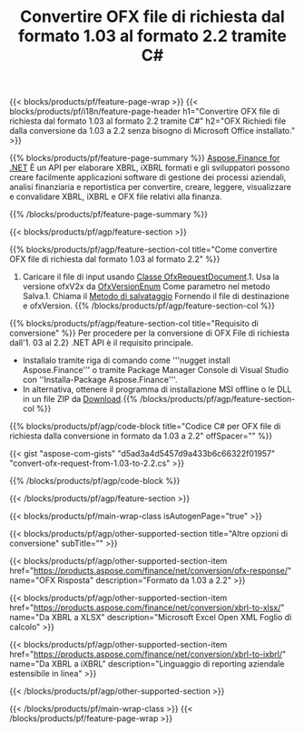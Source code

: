 ﻿---
title: Convertire OFX file di richiesta dal formato 1.03 al formato 2.2 tramite C#
description: Codice di esempio per OFX file di richiesta da 1.03 a 2.2 C# conversione. Utilizza il codice di esempio API per la conversione di richiesta in batch OFX all'interno di applicazioni basate su .NET. 
url: /it/net/conversion/ofx-request/
family: finance
platformtag: net
feature: conversion
informat: OFX Request 1.03
outformat: OFX Request 2.2
otherformats: OFX Response
---
{{< blocks/products/pf/feature-page-wrap >}}
{{< blocks/products/pf/i18n/feature-page-header h1="Convertire OFX file di richiesta dal formato 1.03 al formato 2.2 tramite C#" h2="OFX Richiedi file dalla conversione da 1.03 a 2.2 senza bisogno di Microsoft Office installato." >}}

{{% blocks/products/pf/feature-page-summary %}}
[Aspose.Finance for .NET](https://products.aspose.com/finance/net/) È un API per elaborare XBRL, iXBRL formati e gli sviluppatori possono creare facilmente applicazioni software di gestione dei processi aziendali, analisi finanziaria e reportistica per convertire, creare, leggere, visualizzare e convalidare XBRL, iXBRL e OFX file relativi alla finanza. 

{{% /blocks/products/pf/feature-page-summary %}}

{{< blocks/products/pf/agp/feature-section >}}

{{% blocks/products/pf/agp/feature-section-col title="Come convertire OFX file di richiesta dal formato 1.03 al formato 2.2" %}}
1. Caricare il file di input usando [Classe OfxRequestDocument](https://apireference.aspose.com/finance/net/aspose.finance.ofx/ofxrequestdocument).1. Usa la versione ofxV2x da [OfxVersionEnum](https://apireference.aspose.com/finance/net/aspose.finance.ofx/ofxversionenum) Come parametro nel metodo Salva.1. Chiama il [Metodo di salvataggio](https://apireference.aspose.com/finance/net/aspose.finance.ofx/ofxrequestdocument/methods/save) Fornendo il file di destinazione e ofxVersion.
{{% /blocks/products/pf/agp/feature-section-col %}}

{{% blocks/products/pf/agp/feature-section-col title="Requisito di conversione" %}}
Per procedere per la conversione di OFX File di richiesta dall'1. 03 al 2.2} .NET API è il requisito principale. 
- Installalo tramite riga di comando come '''nugget install Aspose.Finance''' o tramite Package Manager Console di Visual Studio con ''Installa-Package Aspose.Finance'''.
- In alternativa, ottenere il programma di installazione MSI offline o le DLL in un file ZIP da [Download](https://downloads.aspose.com/finance/net).{{% /blocks/products/pf/agp/feature-section-col %}}

{{% blocks/products/pf/agp/code-block title="Codice C# per OFX file di richiesta dalla conversione in formato da 1.03 a 2.2" offSpacer="" %}}

{{< gist "aspose-com-gists" "d5ad3a4d5457d9a433b6c66322f01957" "convert-ofx-request-from-1.03-to-2.2.cs" >}}

{{% /blocks/products/pf/agp/code-block %}}

{{< /blocks/products/pf/agp/feature-section >}}

{{< blocks/products/pf/main-wrap-class isAutogenPage="true" >}}

{{< blocks/products/pf/agp/other-supported-section title="Altre opzioni di conversione" subTitle="" >}}

{{< blocks/products/pf/agp/other-supported-section-item href="https://products.aspose.com/finance/net/conversion/ofx-response/" name="OFX Risposta" description="Formato da 1.03 a 2.2" >}}

{{< blocks/products/pf/agp/other-supported-section-item href="https://products.aspose.com/finance/net/conversion/xbrl-to-xlsx/" name="Da XBRL a XLSX" description="Microsoft Excel Open XML Foglio di calcolo" >}}

{{< blocks/products/pf/agp/other-supported-section-item href="https://products.aspose.com/finance/net/conversion/xbrl-to-ixbrl/" name="Da XBRL a iXBRL" description="Linguaggio di reporting aziendale estensibile in linea" >}}

{{< /blocks/products/pf/agp/other-supported-section >}}

{{< /blocks/products/pf/main-wrap-class >}}
{{< /blocks/products/pf/feature-page-wrap >}}